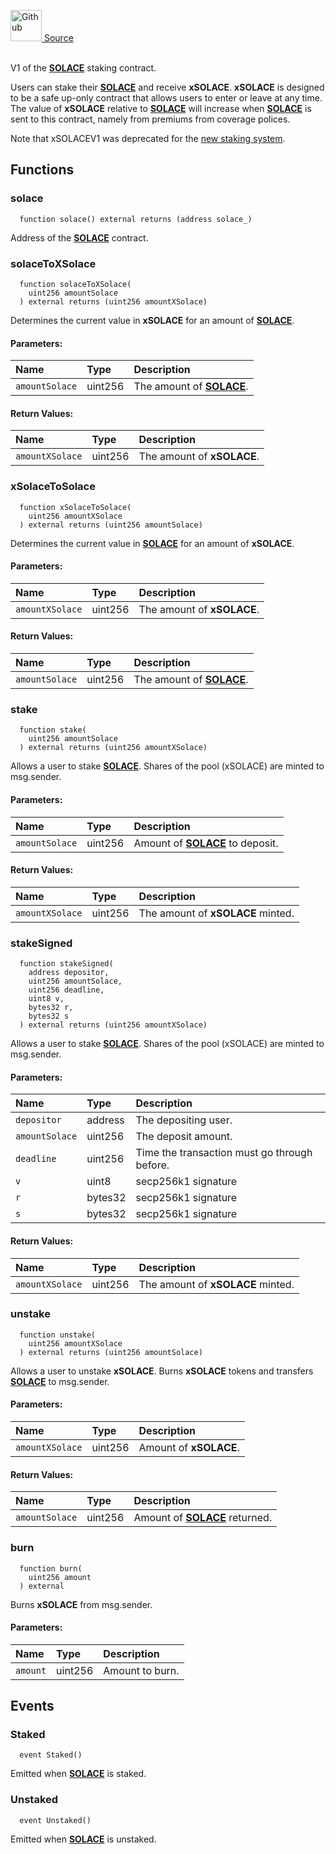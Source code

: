 <a href="https://github.com/solace-fi/solace-core/blob/main/contracts/interfaces/staking/IxSOLACEV1.sol"><img src="/img/github.svg" alt="Github" width="50px"/> Source</a><br/><br/>

V1 of the [**SOLACE**](./../../SOLACE) staking contract.

Users can stake their [**SOLACE**](./../../SOLACE) and receive **xSOLACE**. **xSOLACE** is designed to be a safe up-only contract that allows users to enter or leave at any time. The value of **xSOLACE** relative to [**SOLACE**](./../../SOLACE) will increase when [**SOLACE**](./../../SOLACE) is sent to this contract, namely from premiums from coverage polices.

Note that xSOLACEV1 was deprecated for the [new staking system](./../../staking/xSOLACE).


## Functions
### solace
```solidity
  function solace() external returns (address solace_)
```
Address of the [**SOLACE**](./../../SOLACE) contract.



### solaceToXSolace
```solidity
  function solaceToXSolace(
    uint256 amountSolace
  ) external returns (uint256 amountXSolace)
```
Determines the current value in **xSOLACE** for an amount of [**SOLACE**](./../../SOLACE).


#### Parameters:
| Name | Type | Description                                                          |
| :--- | :--- | :------------------------------------------------------------------- |
| `amountSolace` | uint256 | The amount of [**SOLACE**](./../../SOLACE). |

#### Return Values:
| Name                           | Type          | Description                                                                  |
| :----------------------------- | :------------ | :--------------------------------------------------------------------------- |
| `amountXSolace` | uint256 | The amount of **xSOLACE**. |

### xSolaceToSolace
```solidity
  function xSolaceToSolace(
    uint256 amountXSolace
  ) external returns (uint256 amountSolace)
```
Determines the current value in [**SOLACE**](./../../SOLACE) for an amount of **xSOLACE**.


#### Parameters:
| Name | Type | Description                                                          |
| :--- | :--- | :------------------------------------------------------------------- |
| `amountXSolace` | uint256 | The amount of **xSOLACE**. |

#### Return Values:
| Name                           | Type          | Description                                                                  |
| :----------------------------- | :------------ | :--------------------------------------------------------------------------- |
| `amountSolace` | uint256 | The amount of [**SOLACE**](./../../SOLACE). |

### stake
```solidity
  function stake(
    uint256 amountSolace
  ) external returns (uint256 amountXSolace)
```
Allows a user to stake [**SOLACE**](./../../SOLACE).
Shares of the pool (xSOLACE) are minted to msg.sender.


#### Parameters:
| Name | Type | Description                                                          |
| :--- | :--- | :------------------------------------------------------------------- |
| `amountSolace` | uint256 | Amount of [**SOLACE**](./../../SOLACE) to deposit. |

#### Return Values:
| Name                           | Type          | Description                                                                  |
| :----------------------------- | :------------ | :--------------------------------------------------------------------------- |
| `amountXSolace` | uint256 | The amount of **xSOLACE** minted. |

### stakeSigned
```solidity
  function stakeSigned(
    address depositor,
    uint256 amountSolace,
    uint256 deadline,
    uint8 v,
    bytes32 r,
    bytes32 s
  ) external returns (uint256 amountXSolace)
```
Allows a user to stake [**SOLACE**](./../../SOLACE).
Shares of the pool (xSOLACE) are minted to msg.sender.


#### Parameters:
| Name | Type | Description                                                          |
| :--- | :--- | :------------------------------------------------------------------- |
| `depositor` | address | The depositing user. |
| `amountSolace` | uint256 | The deposit amount. |
| `deadline` | uint256 | Time the transaction must go through before. |
| `v` | uint8 | secp256k1 signature |
| `r` | bytes32 | secp256k1 signature |
| `s` | bytes32 | secp256k1 signature |

#### Return Values:
| Name                           | Type          | Description                                                                  |
| :----------------------------- | :------------ | :--------------------------------------------------------------------------- |
| `amountXSolace` | uint256 | The amount of **xSOLACE** minted. |

### unstake
```solidity
  function unstake(
    uint256 amountXSolace
  ) external returns (uint256 amountSolace)
```
Allows a user to unstake **xSOLACE**.
Burns **xSOLACE** tokens and transfers [**SOLACE**](./../../SOLACE) to msg.sender.


#### Parameters:
| Name | Type | Description                                                          |
| :--- | :--- | :------------------------------------------------------------------- |
| `amountXSolace` | uint256 | Amount of **xSOLACE**. |

#### Return Values:
| Name                           | Type          | Description                                                                  |
| :----------------------------- | :------------ | :--------------------------------------------------------------------------- |
| `amountSolace` | uint256 | Amount of [**SOLACE**](./../../SOLACE) returned. |

### burn
```solidity
  function burn(
    uint256 amount
  ) external
```
Burns **xSOLACE** from msg.sender.


#### Parameters:
| Name | Type | Description                                                          |
| :--- | :--- | :------------------------------------------------------------------- |
| `amount` | uint256 | Amount to burn. |


## Events
### Staked
```solidity
  event Staked()
```
Emitted when [**SOLACE**](./../../SOLACE) is staked.


### Unstaked
```solidity
  event Unstaked()
```
Emitted when [**SOLACE**](./../../SOLACE) is unstaked.


